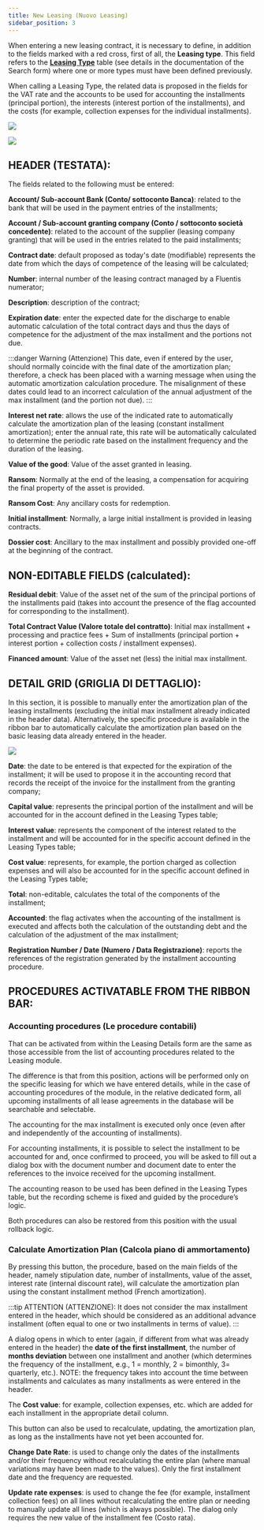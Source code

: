 ```yaml
---
title: New Leasing (Nuovo Leasing)
sidebar_position: 3
---
```


When entering a new leasing contract, it is necessary to define, in addition to the fields marked with a red cross, first of all, the **Leasing type**. This field refers to the **[Leasing Type](/docs/finance-area/leasing/search)** table (see details in the documentation of the Search form) where one or more types must have been defined previously.

When calling a Leasing Type, the related data is proposed in the fields for the VAT rate and the accounts to be used for accounting the installments (principal portion), the interests (interest portion of the installments), and the costs (for example, collection expenses for the individual installments).

![](/img/it-it/finance-area/leasing/new/image01.png)

![](/img/it-it/finance-area/leasing/new/image02.png)

## HEADER (TESTATA):

The fields related to the following must be entered:

**Account/ Sub-account Bank (Conto/ sottoconto Banca)**: related to the bank that will be used in the payment entries of the installments;

**Account / Sub-account granting company (Conto / sottoconto società concedente)**: related to the account of the supplier (leasing company granting) that will be used in the entries related to the paid installments;

**Contract date**: default proposed as today's date (modifiable) represents the date from which the days of competence of the leasing will be calculated;

**Number**: internal number of the leasing contract managed by a Fluentis numerator;

**Description**: description of the contract;

**Expiration date**: enter the expected date for the discharge to enable automatic calculation of the total contract days and thus the days of competence for the adjustment of the max installment and the portions not due.

:::danger Warning (Attenzione)
This date, even if entered by the user, should normally coincide with the final date of the amortization plan; therefore, a check has been placed with a warning message when using the automatic amortization calculation procedure. The misalignment of these dates could lead to an incorrect calculation of the annual adjustment of the max installment (and the portion not due).
:::

**Interest net rate**: allows the use of the indicated rate to automatically calculate the amortization plan of the leasing (constant installment amortization); enter the annual rate, this rate will be automatically calculated to determine the periodic rate based on the installment frequency and the duration of the leasing.

**Value of the good**: Value of the asset granted in leasing.

**Ransom**: Normally at the end of the leasing, a compensation for acquiring the final property of the asset is provided.

**Ransom Cost**: Any ancillary costs for redemption.

**Initial installment**: Normally, a large initial installment is provided in leasing contracts.

**Dossier cost**: Ancillary to the max installment and possibly provided one-off at the beginning of the contract.

## NON-EDITABLE FIELDS (calculated):

**Residual debit**: Value of the asset net of the sum of the principal portions of the installments paid (takes into account the presence of the flag accounted for corresponding to the installment).

**Total Contract Value (Valore totale del contratto)**: Initial max installment + processing and practice fees + Sum of installments (principal portion + interest portion + collection costs / installment expenses).

**Financed amount**: Value of the asset net (less) the initial max installment.

## DETAIL GRID (GRIGLIA DI DETTAGLIO):

In this section, it is possible to manually enter the amortization plan of the leasing installments (excluding the initial max installment already indicated in the header data). Alternatively, the specific procedure is available in the ribbon bar to automatically calculate the amortization plan based on the basic leasing data already entered in the header.

![](/img/it-it/finance-area/leasing/new/image03.png)

**Date**: the date to be entered is that expected for the expiration of the installment; it will be used to propose it in the accounting record that records the receipt of the invoice for the installment from the granting company;

**Capital value**: represents the principal portion of the installment and will be accounted for in the account defined in the Leasing Types table;

**Interest value**: represents the component of the interest related to the installment and will be accounted for in the specific account defined in the Leasing Types table;

**Cost value**: represents, for example, the portion charged as collection expenses and will also be accounted for in the specific account defined in the Leasing Types table;

**Total**: non-editable, calculates the total of the components of the installment;

**Accounted**: the flag activates when the accounting of the installment is executed and affects both the calculation of the outstanding debt and the calculation of the adjustment of the max installment;

**Registration Number / Date (Numero / Data Registrazione)**: reports the references of the registration generated by the installment accounting procedure.

## PROCEDURES ACTIVATABLE FROM THE RIBBON BAR:

### Accounting procedures (Le procedure contabili) 

That can be activated from within the Leasing Details form are the same as those accessible from the list of accounting procedures related to the Leasing module.

The difference is that from this position, actions will be performed only on the specific leasing for which we have entered details, while in the case of accounting procedures of the module, in the relative dedicated form, all upcoming installments of all lease agreements in the database will be searchable and selectable.

The accounting for the max installment is executed only once (even after and independently of the accounting of installments).

For accounting installments, it is possible to select the installment to be accounted for and, once confirmed to proceed, you will be asked to fill out a dialog box with the document number and document date to enter the references to the invoice received for the upcoming installment.

The accounting reason to be used has been defined in the Leasing Types table, but the recording scheme is fixed and guided by the procedure’s logic.

Both procedures can also be restored from this position with the usual rollback logic.

### Calculate Amortization Plan (Calcola piano di ammortamento)

By pressing this button, the procedure, based on the main fields of the header, namely stipulation date, number of installments, value of the asset, interest rate (internal discount rate), will calculate the amortization plan using the constant installment method (French amortization).

:::tip ATTENTION (ATTENZIONE):
It does not consider the max installment entered in the header, which should be considered as an additional advance installment (often equal to one or two installments in terms of value).
:::

A dialog opens in which to enter (again, if different from what was already entered in the header) the **date of the first installment**, the number of **months deviation** between one installment and another (which determines the frequency of the installment, e.g., 1 = monthly, 2 = bimonthly, 3= quarterly, etc.). NOTE: the frequency takes into account the time between installments and calculates as many installments as were entered in the header.

The **Cost value**: for example, collection expenses, etc. which are added for each installment in the appropriate detail column.

This button can also be used to recalculate, updating, the amortization plan, as long as the installments have not yet been accounted for.

**Change Date Rate**: is used to change only the dates of the installments and/or their frequency without recalculating the entire plan (where manual variations may have been made to the values). Only the first installment date and the frequency are requested.

**Update rate expenses**: is used to change the fee (for example, installment collection fees) on all lines without recalculating the entire plan or needing to manually update all lines (which is always possible). The dialog only requires the new value of the installment fee (Costo rata).